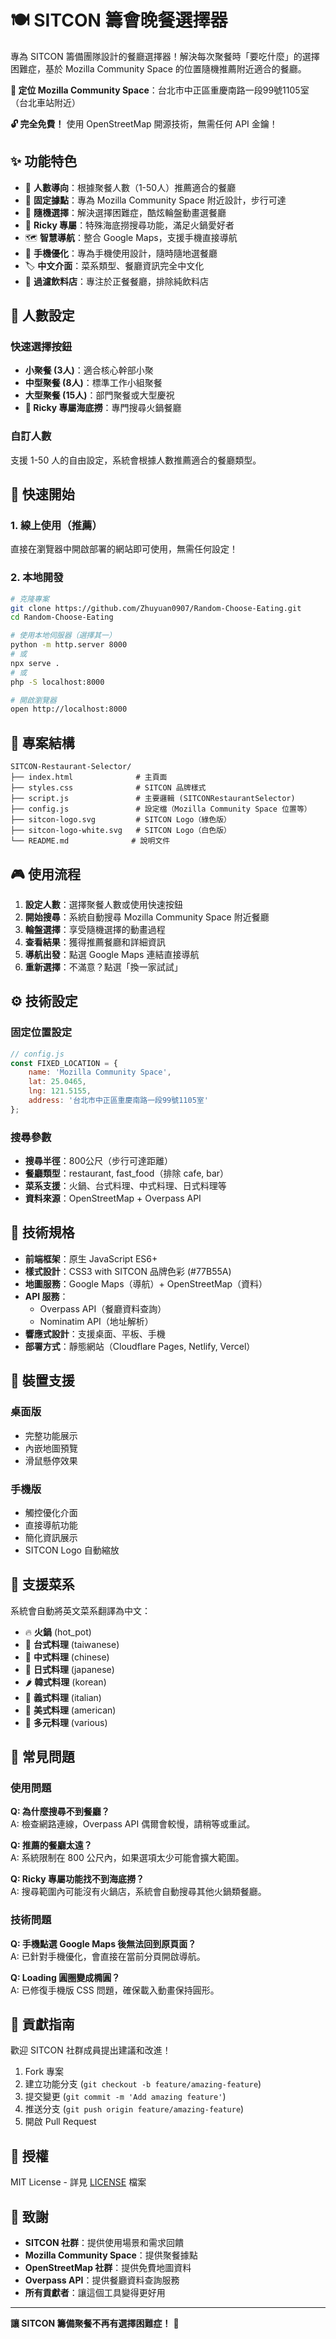 # 🍽️ SITCON 籌會晚餐選擇器

專為 SITCON 籌備團隊設計的餐廳選擇器！解決每次聚餐時「要吃什麼」的選擇困難症，基於 Mozilla Community Space 的位置隨機推薦附近適合的餐廳。

**🎯 定位 Mozilla Community Space**：台北市中正區重慶南路一段99號1105室（台北車站附近）

**🔓 完全免費！** 使用 OpenStreetMap 開源技術，無需任何 API 金鑰！

## ✨ 功能特色

- 👥 **人數導向**：根據聚餐人數（1-50人）推薦適合的餐廳
- 📍 **固定據點**：專為 Mozilla Community Space 附近設計，步行可達
- 🎲 **隨機選擇**：解決選擇困難症，酷炫輪盤動畫選餐廳
- 🐙 **Ricky 專屬**：特殊海底撈搜尋功能，滿足火鍋愛好者
- 🗺️ **智慧導航**：整合 Google Maps，支援手機直接導航
- 📱 **手機優化**：專為手機使用設計，隨時隨地選餐廳
- 🏷️ **中文介面**：菜系類型、餐廳資訊完全中文化
- 🚫 **過濾飲料店**：專注於正餐餐廳，排除純飲料店

## 👥 人數設定

### 快速選擇按鈕
- **小聚餐 (3人)**：適合核心幹部小聚
- **中型聚餐 (8人)**：標準工作小組聚餐
- **大型聚餐 (15人)**：部門聚餐或大型慶祝
- **🐙 Ricky 專屬海底撈**：專門搜尋火鍋餐廳

### 自訂人數
支援 1-50 人的自由設定，系統會根據人數推薦適合的餐廳類型。

## 🚀 快速開始

### 1. 線上使用（推薦）

直接在瀏覽器中開啟部署的網站即可使用，無需任何設定！

### 2. 本地開發

```bash
# 克隆專案
git clone https://github.com/Zhuyuan0907/Random-Choose-Eating.git
cd Random-Choose-Eating

# 使用本地伺服器（選擇其一）
python -m http.server 8000
# 或
npx serve .
# 或  
php -S localhost:8000

# 開啟瀏覽器
open http://localhost:8000
```

## 📁 專案結構

```
SITCON-Restaurant-Selector/
├── index.html              # 主頁面
├── styles.css              # SITCON 品牌樣式
├── script.js               # 主要邏輯 (SITCONRestaurantSelector)
├── config.js               # 設定檔（Mozilla Community Space 位置等）
├── sitcon-logo.svg         # SITCON Logo（綠色版）
├── sitcon-logo-white.svg   # SITCON Logo（白色版）
└── README.md              # 說明文件
```

## 🎮 使用流程

1. **設定人數**：選擇聚餐人數或使用快速按鈕
2. **開始搜尋**：系統自動搜尋 Mozilla Community Space 附近餐廳
3. **輪盤選擇**：享受隨機選擇的動畫過程
4. **查看結果**：獲得推薦餐廳和詳細資訊
5. **導航出發**：點選 Google Maps 連結直接導航
6. **重新選擇**：不滿意？點選「換一家試試」

## ⚙️ 技術設定

### 固定位置設定
```javascript
// config.js
const FIXED_LOCATION = {
    name: 'Mozilla Community Space',
    lat: 25.0465,
    lng: 121.5155,
    address: '台北市中正區重慶南路一段99號1105室'
};
```

### 搜尋參數
- **搜尋半徑**：800公尺（步行可達距離）
- **餐廳類型**：restaurant, fast_food（排除 cafe, bar）
- **菜系支援**：火鍋、台式料理、中式料理、日式料理等
- **資料來源**：OpenStreetMap + Overpass API

## 🔧 技術規格

- **前端框架**：原生 JavaScript ES6+
- **樣式設計**：CSS3 with SITCON 品牌色彩 (#77B55A)
- **地圖服務**：Google Maps（導航）+ OpenStreetMap（資料）
- **API 服務**：
  - Overpass API（餐廳資料查詢）
  - Nominatim API（地址解析）
- **響應式設計**：支援桌面、平板、手機
- **部署方式**：靜態網站（Cloudflare Pages, Netlify, Vercel）

## 📱 裝置支援

### 桌面版
- 完整功能展示
- 內嵌地圖預覽
- 滑鼠懸停效果

### 手機版
- 觸控優化介面
- 直接導航功能
- 簡化資訊展示
- SITCON Logo 自動縮放

## 🍜 支援菜系

系統會自動將英文菜系翻譯為中文：

- 🔥 **火鍋** (hot_pot)
- 🥢 **台式料理** (taiwanese)  
- 🥡 **中式料理** (chinese)
- 🍱 **日式料理** (japanese)
- 🌶️ **韓式料理** (korean)
- 🍝 **義式料理** (italian)
- 🍔 **美式料理** (american)
- 🌮 **多元料理** (various)

## 🐛 常見問題

### 使用問題
**Q: 為什麼搜尋不到餐廳？**  
A: 檢查網路連線，Overpass API 偶爾會較慢，請稍等或重試。

**Q: 推薦的餐廳太遠？**  
A: 系統限制在 800 公尺內，如果選項太少可能會擴大範圍。

**Q: Ricky 專屬功能找不到海底撈？**  
A: 搜尋範圍內可能沒有火鍋店，系統會自動搜尋其他火鍋類餐廳。

### 技術問題
**Q: 手機點選 Google Maps 後無法回到原頁面？**  
A: 已針對手機優化，會直接在當前分頁開啟導航。

**Q: Loading 圓圈變成橢圓？**  
A: 已修復手機版 CSS 問題，確保載入動畫保持圓形。

## 🤝 貢獻指南

歡迎 SITCON 社群成員提出建議和改進！

1. Fork 專案
2. 建立功能分支 (`git checkout -b feature/amazing-feature`)
3. 提交變更 (`git commit -m 'Add amazing feature'`)
4. 推送分支 (`git push origin feature/amazing-feature`)
5. 開啟 Pull Request

## 📄 授權

MIT License - 詳見 [LICENSE](LICENSE) 檔案

## 🙏 致謝

- **SITCON 社群**：提供使用場景和需求回饋
- **Mozilla Community Space**：提供聚餐據點
- **OpenStreetMap 社群**：提供免費地圖資料
- **Overpass API**：提供餐廳資料查詢服務
- **所有貢獻者**：讓這個工具變得更好用

---

**讓 SITCON 籌備聚餐不再有選擇困難症！** 🎉